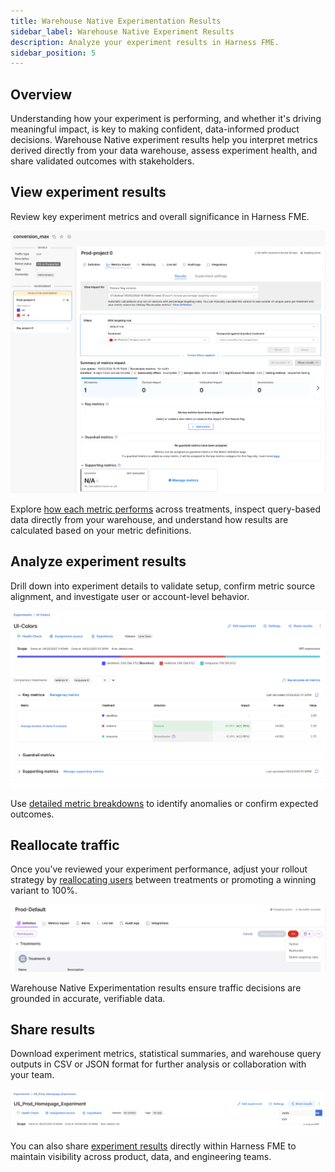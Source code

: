 ```yaml
---
title: Warehouse Native Experimentation Results
sidebar_label: Warehouse Native Experiment Results
description: Analyze your experiment results in Harness FME.
sidebar_position: 5
---
```


<CTABanner
  buttonText="Request Access"
  title="Warehouse Native is in beta!"
  tagline="Get early access to run Harness FME experiments directly in your data warehouse."
  link="https://developer.harness.io/docs/feature-management-experimentation/fme-support"
  closable={true}
  target="_self"
/>

## Overview 

Understanding how your experiment is performing, and whether it's driving meaningful impact, is key to making confident, data-informed product decisions. Warehouse Native experiment results help you interpret metrics derived directly from your <Tooltip id="fme.warehouse-native.data-warehouse">data warehouse</Tooltip>, assess experiment health, and share validated outcomes with stakeholders.

## View experiment results

Review key experiment metrics and overall significance in Harness FME.

![](../static/view-results.png)

Explore [how each metric performs](/docs/feature-management-experimentation/warehouse-native/experiment-results/view-experiment-results/) across treatments, inspect query-based data directly from your warehouse, and understand how results are calculated based on your metric definitions.

## Analyze experiment results

Drill down into experiment details to validate setup, confirm metric source alignment, and investigate user or account-level behavior.

![](../static/view-metrics.png)

Use [detailed metric breakdowns](/docs/feature-management-experimentation/warehouse-native/experiment-results/analyze-experiment-results/) to identify anomalies or confirm expected outcomes.

## Reallocate traffic

Once you’ve reviewed your experiment performance, adjust your rollout strategy by [reallocating users](/docs/feature-management-experimentation/warehouse-native/experiment-results/reallocate-traffic) between treatments or promoting a winning variant to 100%.

![](../static/reallocate-traffic.png)

Warehouse Native Experimentation results ensure traffic decisions are grounded in accurate, verifiable data.

## Share results

Download experiment metrics, statistical summaries, and warehouse query outputs in CSV or JSON format for further analysis or collaboration with your team.

![](../static/share-results.png)

You can also share [experiment results](/docs/feature-management-experimentation/warehouse-native/experiment-results/share-experiment-results/) directly within Harness FME to maintain visibility across product, data, and engineering teams.